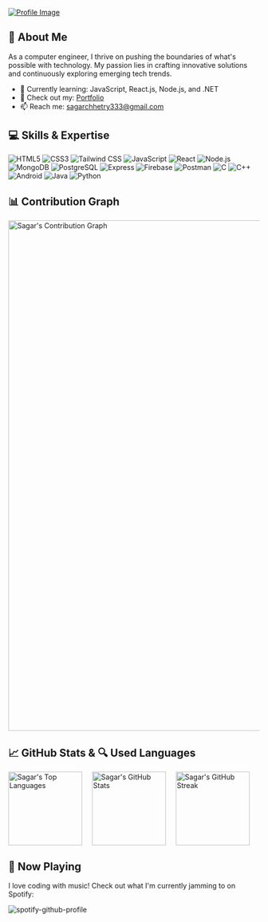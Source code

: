 [![Profile Image](https://raw.githubusercontent.com/sagar-tandan/sagar-tandan/main/profile.gif)](https://sagar3.com.np/)


## 🚀 About Me
As a computer engineer, I thrive on pushing the boundaries of what's possible with technology. 
My passion lies in crafting innovative solutions and continuously exploring emerging tech trends.
- 🌱 Currently learning: JavaScript, React.js, Node.js, and .NET
- 💼 Check out my: [Portfolio](https://sagar3.com.np/)
- 📫 Reach me: [sagarchhetry333@gmail.com](mailto:sagarchhetry333@gmail.com)

## 💻 Skills & Expertise

<p align="left">
  <img src="https://img.shields.io/badge/html5-%23E34F26?style=for-the-badge&logo=html5&logoColor=white" alt="HTML5" />
  <img src="https://img.shields.io/badge/css3-%231572B6?style=for-the-badge&logo=css3&logoColor=white" alt="CSS3" />
  <img src="https://img.shields.io/badge/tailwindcss-%2338B2AC?style=for-the-badge&logo=tailwind-css&logoColor=white" alt="Tailwind CSS" />
  <img src="https://img.shields.io/badge/javascript-%23F7DF1E?style=for-the-badge&logo=javascript&logoColor=black" alt="JavaScript" />
  <img src="https://img.shields.io/badge/react-%2361DAFB?style=for-the-badge&logo=react&logoColor=black" alt="React" />
  <img src="https://img.shields.io/badge/node.js-%23339933?style=for-the-badge&logo=node.js&logoColor=white" alt="Node.js" />
  <img src="https://img.shields.io/badge/mongodb-%2347A248?style=for-the-badge&logo=mongodb&logoColor=white" alt="MongoDB" />
  <img src="https://img.shields.io/badge/postgresql-%234169E1?style=for-the-badge&logo=postgresql&logoColor=white" alt="PostgreSQL" />
  <img src="https://img.shields.io/badge/express-%23000000?style=for-the-badge&logo=express&logoColor=white" alt="Express" />
  <img src="https://img.shields.io/badge/firebase-%23FFCA28?style=for-the-badge&logo=firebase&logoColor=white" alt="Firebase" />
  <img src="https://img.shields.io/badge/postman-%23FF6C37?style=for-the-badge&logo=postman&logoColor=white" alt="Postman" />
  <img src="https://img.shields.io/badge/c-%23A8B9CC?style=for-the-badge&logo=c&logoColor=white" alt="C" />
  <img src="https://img.shields.io/badge/c++-%2300599C?style=for-the-badge&logo=c%2B%2B&logoColor=white" alt="C++" />
  <img src="https://img.shields.io/badge/android-%233DDC84?style=for-the-badge&logo=android&logoColor=white" alt="Android" />
  <img src="https://img.shields.io/badge/java-%23007396?style=for-the-badge&logo=java&logoColor=white" alt="Java" />
  <img src="https://img.shields.io/badge/python-%233776AB?style=for-the-badge&logo=python&logoColor=white" alt="Python" />
</p>



## 📊 Contribution Graph
<img align="left"  width="1024px" src="https://github-readme-activity-graph.vercel.app/graph?username=sagar-tandan&bg_color=0d0d0d&color=2ec55f&line=2c8f96&point=403d3d&area=true&hide_border=true" alt="Sagar's Contribution Graph" />

<br clear="left"/>


## 📈 GitHub Stats & 🔍 Used Languages

<div style="display: flex; gap: 20px;">
    <img height="148px" src="https://github-readme-stats.vercel.app/api/top-langs?username=sagar-tandan&show_icons=true&locale=en&layout=compact&hide_border=true&text_color=ffffff&bg_color=0,0a1f44,0c335c" alt="Sagar's Top Languages" />
    <img height="148px" src="https://github-readme-stats.vercel.app/api?username=sagar-tandan&show_icons=true&locale=en&hide_border=true&text_color=ffffff&bg_color=0,0c335c,0a1f44" alt="Sagar's GitHub Stats" />
    <img height="148px" src="https://github-readme-streak-stats.herokuapp.com/?user=sagar-tandan&hide_border=true&background=0a1f44&fire=ffffff&ring=f97316&stroke=ffffff&sideNums=ffffff&currStreakNum=ffffff&currStreakLabel=f97316&sideLabels=ffffff" alt="Sagar's GitHub Streak" />
</div>

## 🎵 Now Playing

I love coding with music! Check out what I'm currently jamming to on Spotify:

![spotify-github-profile](https://spotify-github-profile.kittinanx.com/api/view.svg?uid=5e8we1orf9j8kuqirqfttqk90&redirect=true][https://spotify-github-profile.kittinanx.com/api/view.svg?uid=5e8we1orf9j8kuqirqfttqk90&cover_image=true&theme=default&show_offline=true&background_color=000000&interchange=false&bar_color_cover=true)


